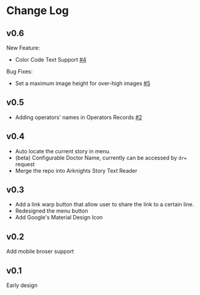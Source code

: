 # Change Log

## v0.6

New Feature:

- Color Code Text Support [#4](https://github.com/050644zf/ArknightsStoryTextReader/issues/4)

Bug Fixes:

- Set a maximum image height for over-high images [#5](https://github.com/050644zf/ArknightsStoryTextReader/issues/5)

## v0.5

- Adding operators' names in Operators Records [#2](https://github.com/050644zf/ArknightsStoryTextReader/issues/2)

## v0.4

- Auto locate the current story in menu.
- (beta) Configurable Doctor Name, currently can be accessed by `dr=` request
- Merge the repo into Arknights Story Text Reader

## v0.3

- Add a link warp button that allow user to share the link to a certain line.
- Redesigned the menu button
- Add Google's Material Design Icon

## v0.2

Add mobile broser support

## v0.1

Early design